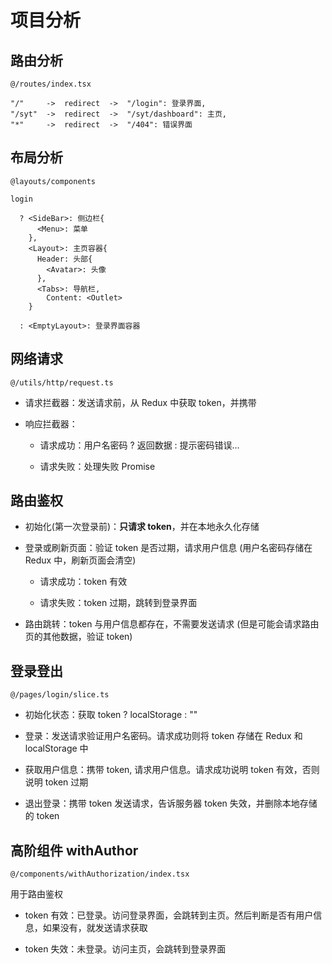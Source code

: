 # 项目分析

## 路由分析

`@/routes/index.tsx`

```
"/"     ->  redirect  ->  "/login": 登录界面,
"/syt"  ->  redirect  ->  "/syt/dashboard": 主页,
"*"     ->  redirect  ->  "/404": 错误界面
```

## 布局分析

`@layouts/components`

```
login

  ? <SideBar>: 侧边栏{
      <Menu>: 菜单
    },
    <Layout>: 主页容器{
      Header: 头部{
        <Avatar>: 头像
      },
      <Tabs>: 导航栏,
        Content: <Outlet>
    }

  : <EmptyLayout>: 登录界面容器
```

## 网络请求

`@/utils/http/request.ts`

- 请求拦截器：发送请求前，从 Redux 中获取 token，并携带

- 响应拦截器：

  - 请求成功：用户名密码 ? 返回数据 : 提示密码错误...

  - 请求失败：处理失败 Promise

## 路由鉴权

- 初始化(第一次登录前)：**只请求 token**，并在本地永久化存储

- 登录或刷新页面：验证 token 是否过期，请求用户信息 (用户名密码存储在 Redux 中，刷新页面会清空)

  - 请求成功：token 有效

  - 请求失败：token 过期，跳转到登录界面

- 路由跳转：token 与用户信息都存在，不需要发送请求 (但是可能会请求路由页的其他数据，验证 token)

## 登录登出

`@/pages/login/slice.ts`

- 初始化状态：获取 token ? localStorage : ""

- 登录：发送请求验证用户名密码。请求成功则将 token 存储在 Redux 和 localStorage 中

- 获取用户信息：携带 token, 请求用户信息。请求成功说明 token 有效，否则说明 token 过期

- 退出登录：携带 token 发送请求，告诉服务器 token 失效，并删除本地存储的 token

## 高阶组件 withAuthor

`@/components/withAuthorization/index.tsx`

用于路由鉴权

- token 有效：已登录。访问登录界面，会跳转到主页。然后判断是否有用户信息，如果没有，就发送请求获取

- token 失效：未登录。访问主页，会跳转到登录界面
